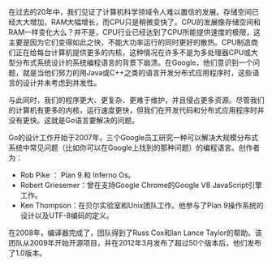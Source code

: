 在过去的20年中，我们见证了计算机科学领域令人难以置信的发展。存储空间已经大大增加，RAM大幅增长，而CPU只是稍微变快了。CPU的发展像存储空间和RAM一样变化大么？并不是，CPU行业已经达到了CPU所能提供速度的极限，这主要是因为它们变得如此之快，不能大功率运行的同时更好的散热。CPU制造商们正在给每台计算机提供更多的内核，这种情况在许多不是为多处理器CPU或大型分布式系统设计的系统编程语言的背景下崩溃。在Google，他们意识到一个问题，就是当他们努力的用Java或C++之类的语言开发分布式应用程序时，这些语言的设计并未考虑到并发性。

与此同时，我们的程序更大、更复杂、更难于维护，并且侵占更多资源。尽管我们的计算机有更多的内核，运行速度更快，但我们在开发代码和分布式应用程序时并没有更快。这就是Go语言要解决的问题。

Go的设计工作开始于2007年，三个Google员工研究一种可以解决大规模分布式系统中常见问题（比如你可以在Google上找到的那种问题）的编程语言。创作者为：

 - Rob Pike ： Plan 9 和 Inferno Os。
 - Robert Griesemer：曾在支持Google Chrome的Google V8 JavaScript引擎工作。
 - Ken Thompson：在贝尔实验室和Unix团队工作。他参与了Plan 9操作系统的设计以及UTF-8编码的定义。

在2008年，编译器完成了，团队得到了Russ Cox和Ian Lance Taylor的帮助。该团队从2009年开始开源项目，并在2012年3月发布了超过50个版本后，他们发布了1.0版本。
